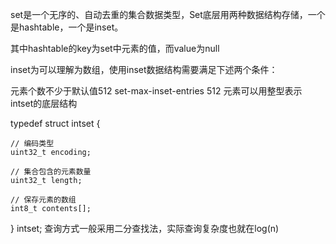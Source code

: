 set是一个无序的、自动去重的集合数据类型，Set底层用两种数据结构存储，一个是hashtable，一个是inset。

其中hashtable的key为set中元素的值，而value为null

inset为可以理解为数组，使用inset数据结构需要满足下述两个条件：

元素个数不少于默认值512
  set-max-inset-entries 512
元素可以用整型表示
intset的底层结构

typedef struct intset {
    
    // 编码类型
    uint32_t encoding;

    // 集合包含的元素数量
    uint32_t length;

    // 保存元素的数组
    int8_t contents[];

} intset;
查询方式一般采用二分查找法，实际查询复杂度也就在log(n)